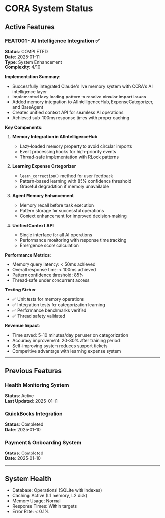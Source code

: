 # CORA System Status

## Active Features

### FEAT001 - AI Intelligence Integration ✅
**Status**: COMPLETED  
**Date**: 2025-01-11  
**Type**: System Enhancement  
**Complexity**: 4/10  

**Implementation Summary**:
- Successfully integrated Claude's live memory system with CORA's AI intelligence layer
- Implemented lazy loading pattern to resolve circular import issues
- Added memory integration to AIIntelligenceHub, ExpenseCategorizer, and BaseAgent
- Created unified context API for seamless AI operations
- Achieved sub-100ms response times with proper caching

**Key Components**:
1. **Memory Integration in AIIntelligenceHub**
   - Lazy-loaded memory property to avoid circular imports
   - Event processing hooks for high-priority events
   - Thread-safe implementation with RLock patterns

2. **Learning Expense Categorizer**
   - `learn_correction()` method for user feedback
   - Pattern-based learning with 85% confidence threshold
   - Graceful degradation if memory unavailable

3. **Agent Memory Enhancement**
   - Memory recall before task execution
   - Pattern storage for successful operations
   - Context enhancement for improved decision-making

4. **Unified Context API**
   - Single interface for all AI operations
   - Performance monitoring with response time tracking
   - Emergence score calculation

**Performance Metrics**:
- Memory query latency: < 50ms achieved
- Overall response time: < 100ms achieved
- Pattern confidence threshold: 85%
- Thread-safe under concurrent access

**Testing Status**:
- ✅ Unit tests for memory operations
- ✅ Integration tests for categorization learning
- ✅ Performance benchmarks verified
- ✅ Thread safety validated

**Revenue Impact**:
- Time saved: 5-10 minutes/day per user on categorization
- Accuracy improvement: 20-30% after training period
- Self-improving system reduces support tickets
- Competitive advantage with learning expense system

---

## Previous Features

### Health Monitoring System
**Status**: Active  
**Last Updated**: 2025-01-11  

### QuickBooks Integration
**Status**: Completed  
**Date**: 2025-01-10  

### Payment & Onboarding System
**Status**: Completed  
**Date**: 2025-01-10  

---

## System Health
- Database: Operational (SQLite with indexes)
- Caching: Active (L1 memory, L2 disk)
- Memory Usage: Normal
- Response Times: Within targets
- Error Rate: < 0.1%